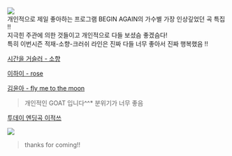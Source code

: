 #  

![](https://photo.jtbc.joins.com/news/2018/06/09/201806091612495444.jpg)   
개인적으로 제일 좋아하는 프로그램 BEGIN AGAIN의 가수별 가장 인상깊었던 곡 특집 !!  
지극힌 주관에 의한 것들이고 개인적으로 다들 보셨슴 좋겠슴다!  
특히 이번시즌 적재-소향-크러쉬 라인은 진짜 다들 너무 좋아서 진짜 행복했음 !!  




[시간을 거슬러 - 소향](https://youtu.be/stoLdF9_j0c)     

[이하이 - rose](https://youtu.be/cq-A2RJC7fg)  

[김윤아 - fly me to the moon](https://youtu.be/SW0stgZmpFg)  
> 개인적인 GOAT 입니다^^*  분위기가 너무 좋음  


[투데이 엔딩곡 이적쓰](https://youtu.be/lVa49x-s19I)  

![](https://c8.alamy.com/comp/JRCYAC/farewell-word-cloud-concept-JRCYAC.jpg)  
> thanks for coming!!  

